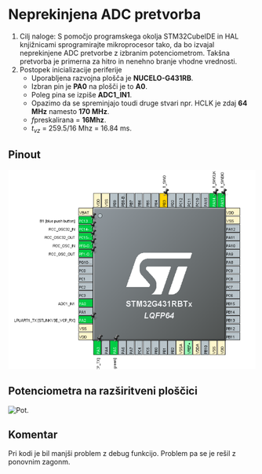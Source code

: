 # Neprekinjena ADC pretvorba

1. Cilj naloge: S pomočjo programskega okolja STM32CubeIDE in HAL knjižnicami sprogramirajte mikroprocesor tako, da bo izvajal neprekinjene ADC        pretvorbe z izbranim potenciometrom. Takšna pretvorba je primerna za hitro in nenehno branje vhodne vrednosti.  
2. Postopek inicializacije periferije
   - Uporabljena razvojna plošča je **NUCELO-G431RB**.
   - Izbran pin je **PA0** na plošči je to **A0**.  
   - Poleg pina se izpiše **ADC1_IN1**.
   - Opazimo da se spreminjajo toudi druge stvari npr. HCLK je zdaj **64 MHz** namesto **170 MHz**.  
   - $f$preskalirana = **16Mhz**.
   - $t_{vz}$ = 259.5/16 Mhz = 16.84 ms.

## Pinout
![pin_out](media/Pin_Out.png)

## Potenciometra na razširitveni ploščici
![Pot.](media/6E4D510E-8F62-42F3-8253-EE825766FBE1.jpeg)


## Komentar

Pri kodi je bil manjši problem z debug funkcijo. Problem pa se je rešil z ponovnim zagonm.
